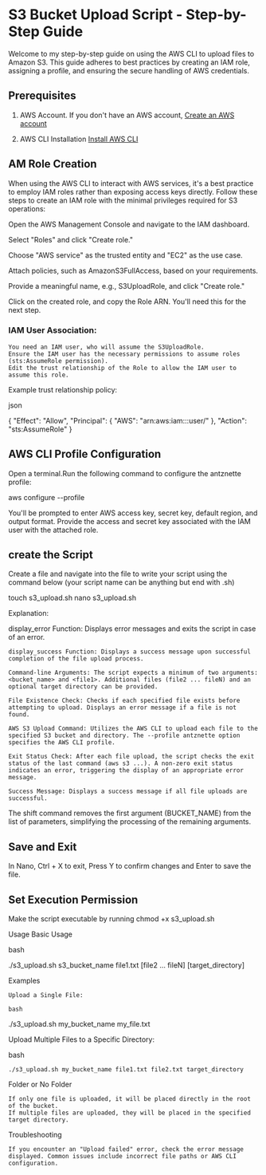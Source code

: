 # **S3 Bucket Upload Script - Step-by-Step Guide**

Welcome to my step-by-step guide on using the AWS CLI to upload files to Amazon S3. This guide adheres to best practices by creating an IAM role, assigning a profile, and ensuring the secure handling of AWS credentials.

## **Prerequisites**
1. AWS Account. If you don't have an AWS account, [Create an AWS account](https://aws.amazon.com/resources/create-account/)
   
2. AWS CLI Installation [Install AWS CLI](https://docs.aws.amazon.com/cli/latest/userguide/getting-started-install.html)


## **AM Role Creation**
When using the AWS CLI to interact with AWS services, it's a best practice to employ IAM roles rather than exposing access keys directly. Follow these steps to create an IAM role with the minimal privileges required for S3 operations:

  Open the AWS Management Console and navigate to the IAM dashboard.

  Select "Roles" and click "Create role."

  Choose "AWS service" as the trusted entity and "EC2" as the use case.

  Attach policies, such as AmazonS3FullAccess, based on your requirements.

  Provide a meaningful name, e.g., S3UploadRole, and click "Create role."

  Click on the created role, and copy the Role ARN. You'll need this for the next step.

### **IAM User Association**:
    You need an IAM user, who will assume the S3UploadRole.
    Ensure the IAM user has the necessary permissions to assume roles (sts:AssumeRole permission).
    Edit the trust relationship of the Role to allow the IAM user to assume this role.

Example trust relationship policy:

json

{
  "Effect": "Allow",
  "Principal": {
    "AWS": "arn:aws:iam::<account-id>:user/<iamusername>"
  },
  "Action": "sts:AssumeRole"
}

## **AWS CLI Profile Configuration**

Open a terminal.Run the following command to configure the antznette profile:

aws configure --profile <profilename>

You'll be prompted to enter AWS access key, secret key, default region, and output format. Provide the access and secret key associated with the IAM user with the attached role.

## **create the Script**

Create a file and navigate into the file to write your script using the command below (your script name can be anything but end with .sh)

touch s3_upload.sh
nano s3_upload.sh


Explanation:

   display_error Function: Displays error messages and exits the script in case of an error.

    display_success Function: Displays a success message upon successful completion of the file upload process.

    Command-line Arguments: The script expects a minimum of two arguments: <bucket_name> and <file1>. Additional files (file2 ... fileN) and an optional target directory can be provided.

    File Existence Check: Checks if each specified file exists before attempting to upload. Displays an error message if a file is not found.

    AWS S3 Upload Command: Utilizes the AWS CLI to upload each file to the specified S3 bucket and directory. The --profile antznette option specifies the AWS CLI profile.

    Exit Status Check: After each file upload, the script checks the exit status of the last command (aws s3 ...). A non-zero exit status indicates an error, triggering the display of an appropriate error message.

    Success Message: Displays a success message if all file uploads are successful.

The shift command removes the first argument (BUCKET_NAME) from the list of parameters, simplifying the processing of the remaining arguments.


## **Save and Exit**

In Nano, Ctrl + X to exit, Press Y to confirm changes and Enter to save the file.

## **Set Execution Permission**

Make the script executable by running chmod +x s3_upload.sh


Usage
Basic Usage

bash

./s3_upload.sh s3_bucket_name file1.txt [file2 ... fileN] [target_directory]

Examples

    Upload a Single File:

    bash

./s3_upload.sh my_bucket_name my_file.txt

Upload Multiple Files to a Specific Directory:

bash

    ./s3_upload.sh my_bucket_name file1.txt file2.txt target_directory

Folder or No Folder

    If only one file is uploaded, it will be placed directly in the root of the bucket.
    If multiple files are uploaded, they will be placed in the specified target directory.

Troubleshooting

    If you encounter an "Upload failed" error, check the error message displayed. Common issues include incorrect file paths or AWS CLI configuration.
